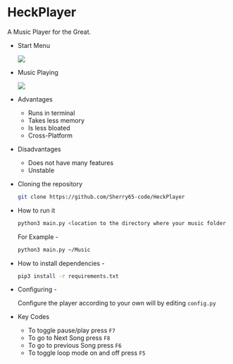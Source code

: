 # HeckPlayer

A Music Player for the Great.

- Start Menu

  ![](https://raw.githubusercontent.com/Sherry65-code/HeckPlayer/main/player1.png)
  
- Music Playing

  ![](https://raw.githubusercontent.com/Sherry65-code/HeckPlayer/main/player2.png)

- Advantages
  - Runs in terminal
  - Takes less memory
  - Is less bloated
  - Cross-Platform
- Disadvantages
  - Does not have many features
  - Unstable

- Cloning the repository
  ```bash
  git clone https://github.com/Sherry65-code/HeckPlayer
  ```

- How to run it
  ```bash
  python3 main.py <location to the directory where your music folder is there>
  ```
  
  For Example -
  ```bash
  python3 main.py ~/Music
  ```

- How to install dependencies -
  ```bash
  pip3 install -r requirements.txt
  ```

- Configuring - 

  Configure the player according to your own will by editing `config.py`

- Key Codes
  - To toggle pause/play
    press `F7`
  - To go to Next Song
    press `F8`
  - To go to previous Song
    press `F6`
  - To toggle loop mode on and off
    press `F5`



